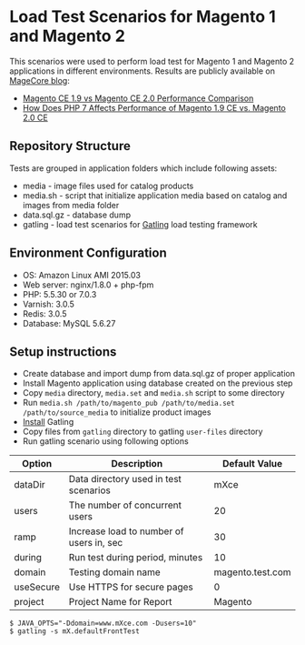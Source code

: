 # Load Test Scenarios for Magento 1 and Magento 2

This scenarios were used to perform load test for Magento 1 and Magento 2 applications in different environments.
Results are publicly available on [MageCore blog](https://www.magecore.com/blog):

- [Magento CE 1.9 vs Magento CE 2.0 Performance Comparison](https://www.magecore.com/blog/news/magento-ce-1-9-vs-magento-ce-2-0-performance-comparison)
- [How Does PHP 7 Affects Performance of Magento 1.9 CE vs. Magento 2.0 CE](https://www.magecore.com/blog/news/php-7-affects-performance-magento-1-9-ce-vs-magento-2-0-ce)

## Repository Structure

Tests are grouped in application folders which include following assets:
- media - image files used for catalog products
- media.sh - script that initialize application media based on catalog and images from media folder
- data.sql.gz - database dump
- gatling - load test scenarios for [Gatling](http://gatling.io/) load testing framework

## Environment Configuration

- OS: Amazon Linux AMI 2015.03
- Web server: nginx/1.8.0 + php-fpm
- PHP: 5.5.30 or 7.0.3
- Varnish: 3.0.5
- Redis: 3.0.5
- Database: MySQL 5.6.27

## Setup instructions

- Create database and import dump from data.sql.gz of proper application
- Install Magento application using database created on the previous step
- Copy ``media`` directory, ``media.set`` and ``media.sh`` script to some directory
- Run ``media.sh /path/to/magento_pub /path/to/media.set /path/to/source_media`` to initialize product images
- [Install](http://gatling.io/docs/2.2.0/quickstart.html#installing) Gatling
- Copy files from `gatling` directory to gatling `user-files` directory
- Run gatling scenario using following options

| Option | Description | Default Value |
| --- | --- | --- |
| dataDir | Data directory used in test scenarios | mXce |
| users | The number of concurrent users | 20 |
| ramp | Increase load to number of users in, sec | 30 |
| during | Run test during period, minutes | 10 |
| domain | Testing domain name | magento.test.com |
| useSecure | Use HTTPS for secure pages | 0 |
| project | Project Name for Report | Magento |

```console
$ JAVA_OPTS="-Ddomain=www.mXce.com -Dusers=10"
$ gatling -s mX.defaultFrontTest
```
